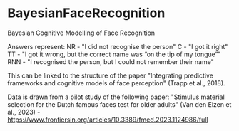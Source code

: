 # BayesianFaceRecognition
 Bayesian Cognitive Modelling of Face Recognition

Answers represent:
NR  - "I did not recognise the person"
C   - "I got it right"                            
TT  - "I got it wrong, but the correct name was “on the tip of my tongue”"
RNN - "I recognised the person, but I could not remember their name"   

This can be linked to the structure of the paper "Integrating predictive frameworks and cognitive models of face perception" (Trapp et al., 2018).

Data is drawn from a pilot study of the following paper: "Stimulus material selection for the Dutch famous faces test for older adults" (Van den Elzen et al., 2023) - https://www.frontiersin.org/articles/10.3389/fmed.2023.1124986/full 
